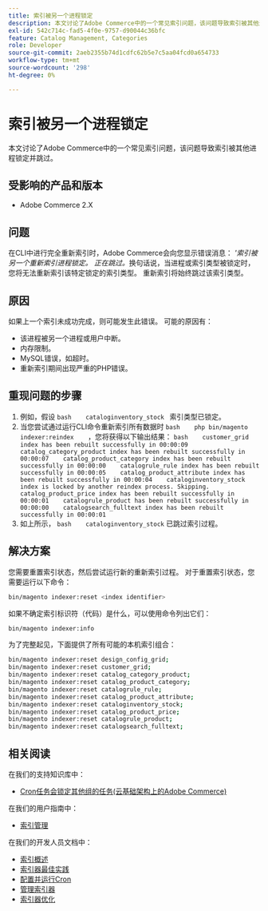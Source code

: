 ```yaml
---
title: 索引被另一个进程锁定
description: 本文讨论了Adobe Commerce中的一个常见索引问题，该问题导致索引被其他进程锁定并跳过。
exl-id: 542c714c-fad5-4f0e-9757-d90044c36bfc
feature: Catalog Management, Categories
role: Developer
source-git-commit: 2aeb2355b74d1cdfc62b5e7c5aa04fcd0a654733
workflow-type: tm+mt
source-wordcount: '298'
ht-degree: 0%

---
```


# 索引被另一个进程锁定

本文讨论了Adobe Commerce中的一个常见索引问题，该问题导致索引被其他进程锁定并跳过。

## 受影响的产品和版本

* Adobe Commerce 2.X

## 问题

在CLI中进行完全重新索引时，Adobe Commerce会向您显示错误消息： *&#39;索引被另一个重新索引进程锁定。 正在跳过。*&#x200B;换句话说，当进程或索引类型被锁定时，您将无法重新索引该特定锁定的索引类型。 重新索引将始终跳过该索引类型。

## 原因

如果上一个索引未成功完成，则可能发生此错误。 可能的原因有：

* 该进程被另一个进程或用户中断。
* 内存限制。
* MySQL错误，如超时。
* 重新索引期间出现严重的PHP错误。

## 重现问题的步骤

1. 例如，假设    ```bash    cataloginventory_stock ```    索引类型已锁定。
1. 当您尝试通过运行CLI命令重新索引所有数据时    ```bash    php bin/magento indexer:reindex    ```，您将获得以下输出结果：    ```bash    customer_grid index has been rebuilt successfully in 00:00:09    catalog_category_product index has been rebuilt successfully in 00:00:07    catalog_product_category index has been rebuilt successfully in 00:00:00    catalogrule_rule index has been rebuilt successfully in 00:00:05    catalog_product_attribute index has been rebuilt successfully in 00:00:04    cataloginventory_stock index is locked by another reindex process. Skipping.    catalog_product_price index has been rebuilt successfully in 00:00:01    catalogrule_product has been rebuilt successfully in 00:00:00    catalogsearch_fulltext index has been rebuilt successfully in 00:00:01    ```
1. 如上所示，    ```bash    cataloginventory_stock```    已跳过索引过程。


## 解决方案

您需要重置索引状态，然后尝试运行新的重新索引过程。 对于重置索引状态，您需要运行以下命令：

```bash
bin/magento indexer:reset <index identifier>
```

如果不确定索引标识符（代码）是什么，可以使用命令列出它们：

```bash
bin/magento indexer:info
```

为了完整起见，下面提供了所有可能的本机索引组合：

```bash
bin/magento indexer:reset design_config_grid;
bin/magento indexer:reset customer_grid;
bin/magento indexer:reset catalog_category_product;
bin/magento indexer:reset catalog_product_category;
bin/magento indexer:reset catalogrule_rule;
bin/magento indexer:reset catalog_product_attribute;
bin/magento indexer:reset cataloginventory_stock;
bin/magento indexer:reset catalog_product_price;
bin/magento indexer:reset catalogrule_product;
bin/magento indexer:reset catalogsearch_fulltext;
```


## 相关阅读

在我们的支持知识库中：

* [Cron任务会锁定其他组的任务(云基础架构上的Adobe Commerce)](/help/troubleshooting/miscellaneous/cron-tasks-lock-tasks-from-other-groups.md)

在我们的用户指南中：

* [索引管理](https://experienceleague.adobe.com/en/docs/commerce-admin/systems/tools/index-management?itm_source=merchdocs&amp;itm_medium=search_page&amp;itm_campaign=federated_search&amp;itm_term=reindexing)

在我们的开发人员文档中：

* [索引概述](https://developer.adobe.com/commerce/php/development/components/indexing/)
* [索引器最佳实践](https://experienceleague.adobe.com/en/docs/commerce-operations/performance-best-practices/configuration)
* [配置并运行Cron](https://experienceleague.adobe.com/en/docs/commerce-operations/configuration-guide/cli/configure-cron-jobs)
* [管理索引器](https://experienceleague.adobe.com/en/docs/commerce-operations/configuration-guide/cli/manage-indexers)
* [索引器优化](https://developer.adobe.com/commerce/php/development/components/indexing/optimization/)
